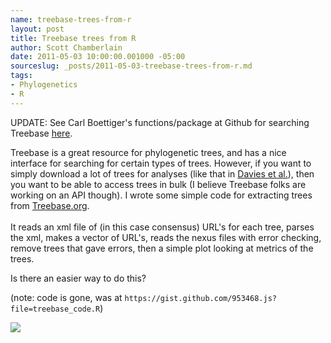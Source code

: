 ```yaml
---
name: treebase-trees-from-r
layout: post
title: Treebase trees from R
author: Scott Chamberlain
date: 2011-05-03 10:00:00.001000 -05:00
sourceslug: _posts/2011-05-03-treebase-trees-from-r.md
tags:
- Phylogenetics
- R
---
```


UPDATE: See Carl Boettiger's functions/package at Github for searching Treebase <a href="https://github.com/ropensci/treeBASE">here</a>.

Treebase is a great resource for phylogenetic trees, and has a nice interface for searching for certain types of trees. However, if you want to simply download a lot of trees for analyses (like that in <a href="http://biology.mcgill.ca/faculty/davies/pdfs/Davies_etal_Evolution_2011.pdf">Davies et al.</a>), then you want to be able to access trees in bulk (I believe Treebase folks are working on an API though). I wrote some simple code for extracting trees from <a href="http://treebase.org/">Treebase.org</a>.<br /><br />It reads an xml file of (in this case consensus) URL's for each tree, parses the xml, makes a vector of URL's, reads the nexus files with error checking, remove trees that gave errors, then a simple plot looking at metrics of the trees.

Is there an easier way to do this?

(note: code is gone, was at `https://gist.github.com/953468.js?file=treebase_code.R`)

![](https://2.bp.blogspot.com/-AaMexPVCreo/TcAW171ZBaI/AAAAAAAAEbc/bDafe7YgGcw/s640/sampetreebaseplot.png)
